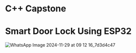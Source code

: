 # C++ Capstone
# Smart Door Lock Using ESP32
![WhatsApp Image 2024-11-29 at 09 12 16_7d3d4c47](https://github.com/user-attachments/assets/12f195ca-9ea3-4cd9-921c-4f10aa02315f)
